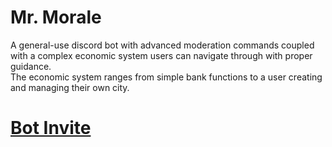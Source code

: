 # Mr. Morale
A general-use discord bot with advanced moderation commands coupled with a complex economic system users can navigate through with proper guidance.<br>
The economic system ranges from simple bank functions to a user creating and managing their own city.   

# [Bot Invite](https://discord.com/api/oauth2/authorize?client_id=1094150002173030421&permissions=8&scope=bot)
